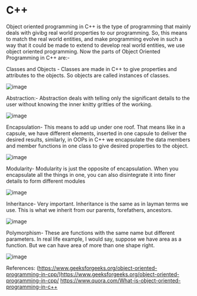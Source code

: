 # C++

Object oriented programming in C++ is the type of programming that mainly deals with givibg real world properties to our programming. So, this means to match the real world entities, and make programming evolve in such a way that it could be made to extend to develop real world entities, we use object oriented programming. Now the parts of Object Oriented Programming in C++ are:-

Classes and Objects -  Classes are made in C++ to give properties and attributes to the objects. So objects are called instances of classes.

![image](https://github.com/zangelchen/CPP_Object_Oriented_Programming/assets/117549284/92834cb7-5cf4-4f09-85fc-2c0c0dddbcb4)

Abstraction:- Abstraction deals with telling only the significant details to the user without knowing the inner knitty gritties of the working.

![image](https://github.com/zangelchen/CPP_Object_Oriented_Programming/assets/117549284/b2e8620e-81f3-4f6a-945a-e44ed719204d)

Encapsulation- This means to add up under one roof. That means like in a capsule, we have different elements, inserted in one capsule to deliver the desired results, similarly, in OOPs in C++ we encapsulate the data members and member functions in one class to give desired properties to the object. 

![image](https://github.com/zangelchen/CPP_Object_Oriented_Programming/assets/117549284/9ec50b30-bc2f-4d2a-a7e3-94062c3c8db2)

Modularity- Modularity is just the opposite of encapsulation. When you encapsulate all the things in one, you can also disintegrate it into finer details to form different modules

![image](https://github.com/zangelchen/CPP_Object_Oriented_Programming/assets/117549284/9504e347-ee0b-46f7-bf8a-d2505fd2fd35)

Inheritance- Very important. Inheritance is the same as in layman terms we use. This is what we inherit from our parents, forefathers, ancestors.

![image](https://github.com/zangelchen/CPP_Object_Oriented_Programming/assets/117549284/75a0841c-9eb3-4313-a17e-f267f7105020)

Polymorphism- These are functions with the same name but different parameters. In real life example, I would say, suppose we have area as a function. But we can have area of more than one shape right. 

![image](https://github.com/zangelchen/CPP_Object_Oriented_Programming/assets/117549284/b4be2a35-6acd-4cd0-bec6-1b18793d41b4)


References:
(https://www.geeksforgeeks.org/object-oriented-programming-in-cpp/)https://www.geeksforgeeks.org/object-oriented-programming-in-cpp/
https://www.quora.com/What-is-object-oriented-programming-in-c++

